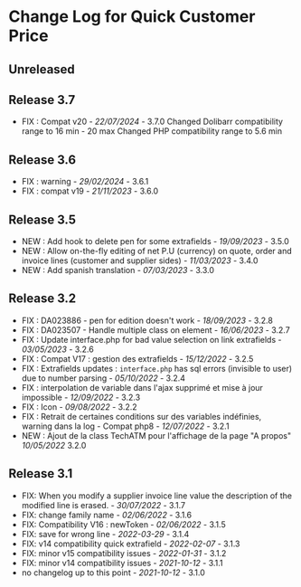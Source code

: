 # Change Log for Quick Customer Price

## Unreleased



## Release 3.7

- FIX : Compat v20 - *22/07/2024* - 3.7.0
  Changed Dolibarr compatibility range to 16 min - 20 max
  Changed PHP compatibility range to 5.6 min

## Release 3.6

- FIX : warning - *29/02/2024* - 3.6.1
- FIX : compat v19 - *21/11/2023* - 3.6.0

## Release 3.5
- NEW : Add hook to delete pen for some extrafields - *19/09/2023* - 3.5.0
- NEW : Allow on-the-fly editing of net P.U (currency) on quote, order and invoice lines (customer and supplier sides) - *11/03/2023* - 3.4.0
- NEW : Add spanish translation - *07/03/2023* - 3.3.0

## Release 3.2
- FIX : DA023886 - pen for edition doesn't work - *18/09/2023* - 3.2.8
- FIX : DA023507 - Handle multiple class on element - *16/06/2023* - 3.2.7
- FIX : Update interface.php for bad value selection on link extrafields - *03/05/2023* - 3.2.6
- FIX : Compat V17 : gestion des extrafields - *15/12/2022* - 3.2.5
- FIX : Extrafields updates : `interface.php` has sql errors (invisible to user) due to number parsing - *05/10/2022* - 3.2.4
- FIX : interpolation de variable dans l'ajax supprimé et mise à jour impossible - *12/09/2022* - 3.2.3
- FIX : Icon - *09/08/2022* - 3.2.2
- FIX : Retrait de certaines conditions sur des variables indéfinies, warning dans la log - Compat php8 - *12/07/2022* - 3.2.1
- NEW : Ajout de la class TechATM pour l'affichage de la page "A propos" *10/05/2022* 3.2.0

## Release 3.1

- FIX: When you modify a supplier invoice line value the description of the modified line is erased. - *30/07/2022* - 3.1.7
- FIX: change family name - *02/06/2022* - 3.1.6
- FIX: Compatibility V16 : newToken - *02/06/2022* - 3.1.5
- FIX: save for wrong line - *2022-03-29* - 3.1.4
- FIX: v14 compatibility quick extrafield - *2022-02-07* - 3.1.3
- FIX: minor v15 compatibility issues - *2022-01-31* - 3.1.2
- FIX: minor v14 compatibility issues - *2021-10-12* - 3.1.1
- no changelog up to this point - *2021-10-12* - 3.1.0
